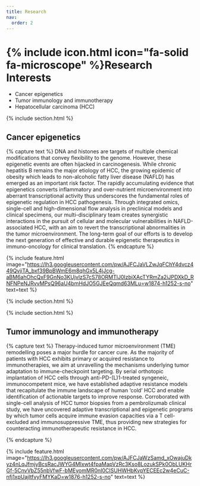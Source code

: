 ```yaml
---
title: Research
nav:
  order: 2
---
```


# {% include icon.html icon="fa-solid fa-microscope" %}Research Interests

* Cancer epigenetics
* Tumor immunology and immunotherapy
* Hepatocellular carcinoma (HCC)

{% include section.html %}

## **Cancer epigenetics**

{% capture text %}
DNA and histones are targets of multiple chemical modifications that convey flexibility to the genome. However, these epigenetic events are often hijacked in carcinogenesis. While chronic hepatitis B remains the major etiology of HCC, the growing epidemic of obesity which leads to non-alcoholic fatty liver disease (NAFLD) has emerged as an important risk factor. The rapidly accumulating evidence that epigenetics converts inflammatory and over-nutrient microenvironment into aberrant transcriptional activity thus underscores the fundamental roles of epigenetic regulation in HCC pathogenesis. Through integrated omics, single-cell and high-dimensional flow analysis in preclinical models and clinical specimens, our multi-disciplinary team creates synergistic interactions in the pursuit of cellular and molecular vulnerabilities in NAFLD-associated HCC, with an aim to revert the transcriptional abnormalities in the tumor microenvironment. The long-term goal of our efforts is to develop the next generation of effective and durable epigenetic therapeutics in immuno-oncology for clinical translation.
{% endcapture %}

{%
  include feature.html
  image="https://lh3.googleusercontent.com/pw/AJFCJaVLZwJqFChY4dvcz449QvjiTA_bxf39BpBWmE6m8qhGx5L4jJcg-aBM6ahOhcQxF9GnNo3KUjvlzS7cS78ORMTlJ0IzbjXAcTYRmZa2iJPDXkD_RNFNPeNJRvvMPsQ96aU4bmHdJO5GJEeQqmd63MLu=w1874-h1252-s-no"
  text=text
%}

{% include section.html %}

{% include section.html %}

## **Tumor immunology and immunotherapy**

{% capture text %}
Therapy-induced tumor microenvironment (TME) remodelling poses a major hurdle for cancer cure. As the majority of patients with HCC exhibits primary or acquired resistance to immunotherapies, we aim at unravelling the mechanisms underlying tumor adaptation to immune-checkpoint targeting. By serial orthotopic implantation of HCC cells through anti-PD-(L)1-treated syngeneic, immunocompetent mice, we have established adaptive resistance models that recapitulate the immune landscape of human ‘cold’ HCC and enable identification of actionable targets to improve response. Corroborated with single-cell analysis of HCC tumor biopsies from a pembrolizumab clinical study, we have uncovered adaptive transcriptional and epigenetic programs by which tumor cells acquire immune evasion capacities via a T cell-excluded and immunosuppressive TME, thus providing new strategies for counteracting immunotherapeutic resistance in HCC. 

{% endcapture %}

{%
  include feature.html
  image="https://lh3.googleusercontent.com/pw/AJFCJaWzSamd_xOwajuDkyz4nLqJfmjyBcsRacJWYG4MIxwt4fpaMapVzRc3Kso8LozukSPk0ObLUKHrGf-5CnvVbZ55nbVfwF-bMEyomMR0nI0CISUHWHbKvpYECEEc2w4eCuC-nfj1xpUajltfvyFMYKaD=w1876-h1252-s-no"
  text=text
%}

